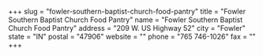 +++
slug = "fowler-southern-baptist-church-food-pantry"
title = "Fowler Southern Baptist Church Food Pantry"
name = "Fowler Southern Baptist Church Food Pantry"
address = "209 W. US Highway 52"
city = "Fowler"
state = "IN"
postal = "47906"
website = ""
phone = "765 746-1026"
fax = ""
+++
